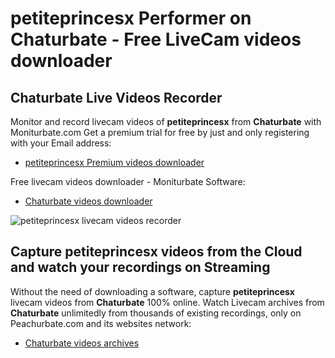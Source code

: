 # petiteprincesx Performer on Chaturbate - Free LiveCam videos downloader

## Chaturbate Live Videos Recorder

Monitor and record livecam videos of **petiteprincesx** from **Chaturbate** with Moniturbate.com
Get a premium trial for free by just and only registering with your Email address:
* [petiteprincesx Premium videos downloader](https://moniturbate.com/request-demo-licence-key.html)

Free livecam videos downloader - Moniturbate Software:
* [Chaturbate videos downloader](https://moniturbate.com/moniturbate-download-software.html)

![petiteprincesx livecam videos recorder](https://peachurnet.com/templates/moniturbate-software.png)


## Capture petiteprincesx videos from the Cloud and watch your recordings on Streaming

Without the need of downloading a software, capture **petiteprincesx** livecam videos from **Chaturbate** 100% online.
Watch Livecam archives from **Chaturbate** unlimitedly from thousands of existing recordings, only on Peachurbate.com and its websites network:
* [Chaturbate videos archives](https://peachurnet.com/)